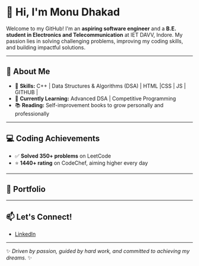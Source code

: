 # 👋 Hi, I'm Monu Dhakad

Welcome to my GitHub! I'm an **aspiring software engineer** and a **B.E. student in Electronics and Telecommunication** at IET DAVV, Indore. My passion lies in solving challenging problems, improving my coding skills, and building impactful solutions.  

---

## 🚀 About Me  

- 🌟 **Skills:** C++ | Data Structures & Algorithms (DSA) | HTML |CSS | JS | GITHUB | 
- 🌱 **Currently Learning:** Advanced DSA | Competitive Programming  
- 📚 **Reading:** Self-improvement books to grow personally and professionally  

---

## 💻 Coding Achievements  

- ✅ **Solved 350+ problems** on LeetCode  
- ⭐ **1440+ rating** on CodeChef, aiming higher every day  

---

## 📂 Portfolio  



---

## 📫 Let's Connect!  

- [LinkedIn](https://www.linkedin.com/in/monu-dhakad-42b525276/)  

---

✨ *Driven by passion, guided by hard work, and committed to achieving my dreams.* ✨  

